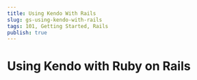 ```yaml
---
title: Using Kendo With Rails
slug: gs-using-kendo-with-rails
tags: 101, Getting Started, Rails
publish: true
---
```


# Using Kendo with Ruby on Rails